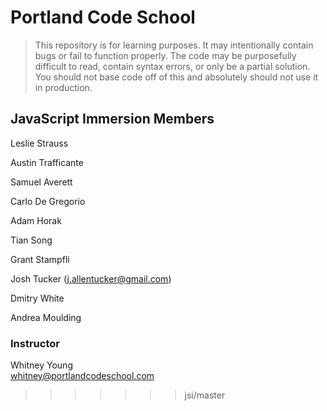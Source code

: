 # Portland Code School

> This repository is for learning purposes. It may intentionally contain bugs or
fail to function properly. The code may be purposefully difficult to read,
contain syntax errors, or only be a partial solution. You should not base code
off of this and absolutely should not use it in production.

## JavaScript Immersion Members

Leslie Strauss

Austin Trafficante

Samuel Averett

Carlo De Gregorio

Adam Horak

Tian Song

Grant Stampfli

Josh Tucker (j.allentucker@gmail.com)

Dmitry White

Andrea Moulding

### Instructor

Whitney Young  
whitney@portlandcodeschool.com

>>>>>>> jsi/master
